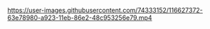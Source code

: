 https://user-images.githubusercontent.com/74333152/116627372-63e78980-a923-11eb-86e2-48c953256e79.mp4
